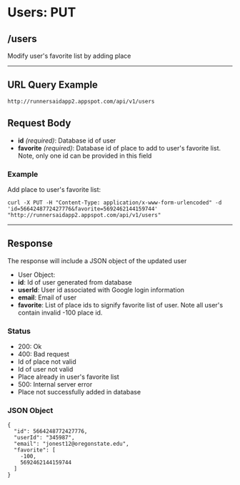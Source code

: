 # Users: PUT

## /users

Modify user's favorite list by adding place

---

## URL Query Example

```
http://runnersaidapp2.appspot.com/api/v1/users
```

## Request Body

- **id** *(required)*: Database id of user
- **favorite** *(required)*: Database id of place to add to user's favorite list. Note, only one id can be provided in this field

### Example

Add place to user's favorite list:

```
curl -X PUT -H "Content-Type: application/x-www-form-urlencoded" -d 'id=5664248772427776&favorite=5692462144159744' "http://runnersaidapp2.appspot.com/api/v1/users"
```

---

## Response

The response will include a JSON object of the updated user

- User Object:
 - **id**: Id of user generated from database
 - **userId**: User id associated with Google login information
 - **email**: Email of user
 - **favorite**: List of place ids to signify favorite list of user. Note all user's contain invalid -100 place id.

### Status
- 200: Ok
- 400: Bad request
 - Id of place not valid
 - Id of user not valid
 - Place already in user's favorite list
- 500: Internal server error
 - Place not successfully added in database


### JSON Object

```
{
  "id": 5664248772427776,
  "userId": "345987",
  "email": "jonest12@oregonstate.edu",
  "favorite": [
    -100,
    5692462144159744
  ]
}
```